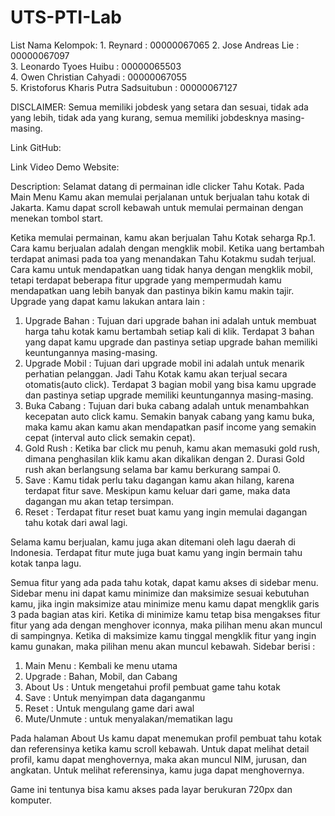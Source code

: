 # UTS-PTI-Lab

List Nama Kelompok:
    1. Reynard                                      : 00000067065
    2. Jose Andreas Lie                             : 00000067097   
    3. Leonardo Tyoes Huibu                         : 00000065503   
    4. Owen Christian Cahyadi                       : 00000067055   
    5. Kristoforus Kharis Putra Sadsuitubun         : 00000067127

DISCLAIMER: 
Semua memiliki jobdesk yang setara dan sesuai, tidak ada yang lebih, tidak ada yang kurang, semua memiliki jobdesknya masing-masing.

Link GitHub: 

Link Video Demo Website: 

Description:
Selamat datang di permainan idle clicker Tahu Kotak. Pada Main Menu Kamu akan memulai perjalanan untuk berjualan tahu kotak di Jakarta. Kamu dapat scroll kebawah untuk memulai permainan dengan menekan tombol start. 

Ketika memulai permainan, kamu akan berjualan Tahu Kotak seharga Rp.1. Cara kamu berjualan adalah dengan mengklik mobil. Ketika uang bertambah terdapat animasi pada toa yang menandakan Tahu Kotakmu sudah terjual. Cara kamu untuk mendapatkan uang tidak hanya dengan mengklik mobil, tetapi terdapat beberapa fitur upgrade yang mempermudah kamu mendapatkan uang lebih banyak dan pastinya bikin kamu makin tajir. Upgrade yang dapat kamu lakukan antara lain :
1. Upgrade Bahan : Tujuan dari upgrade bahan ini adalah untuk membuat harga tahu kotak kamu bertambah setiap kali di klik. Terdapat 3 bahan yang dapat kamu upgrade dan pastinya setiap upgrade bahan memiliki keuntungannya masing-masing.
2. Upgrade Mobil : Tujuan dari upgrade mobil ini adalah untuk menarik perhatian pelanggan. Jadi Tahu Kotak kamu akan terjual secara otomatis(auto click). Terdapat 3 bagian mobil yang bisa kamu upgrade dan pastinya setiap upgrade memiliki keuntungannya masing-masing.
3. Buka Cabang : Tujuan dari buka cabang adalah untuk menambahkan kecepatan auto click kamu. Semakin banyak cabang yang kamu buka, maka kamu akan kamu akan mendapatkan pasif income yang semakin cepat (interval auto click semakin cepat).
4. Gold Rush : Ketika bar click mu penuh, kamu akan memasuki gold rush, dimana penghasilan klik kamu akan dikalikan dengan 2. Durasi Gold rush akan berlangsung selama bar kamu berkurang sampai 0. 
5. Save : Kamu tidak perlu taku dagangan kamu akan hilang, karena terdapat fitur save. Meskipun kamu keluar dari game, maka data dagangan mu akan tetap tersimpan.
6. Reset : Terdapat fitur reset buat kamu yang ingin memulai dagangan tahu kotak dari awal lagi.

Selama kamu berjualan, kamu juga akan ditemani oleh lagu daerah di Indonesia. Terdapat fitur mute juga buat kamu yang ingin bermain tahu kotak tanpa lagu. 

Semua fitur yang ada pada tahu kotak, dapat kamu akses di sidebar menu. Sidebar menu ini dapat kamu minimize dan maksimize sesuai kebutuhan kamu, jika ingin maksimize atau minimize menu kamu dapat mengklik garis 3 pada bagian atas kiri. Ketika di minimize kamu tetap bisa mengakses fitur fitur yang ada dengan menghover iconnya, maka pilihan menu akan muncul di sampingnya. Ketika di maksimize kamu tinggal mengklik fitur yang ingin kamu gunakan, maka pilihan menu akan muncul kebawah. Sidebar berisi :
1. Main Menu : Kembali ke menu utama
2. Upgrade : Bahan, Mobil, dan Cabang
3. About Us : Untuk mengetahui profil pembuat game tahu kotak
4. Save : Untuk menyimpan data daganganmu
5. Reset : Untuk mengulang game dari awal
6. Mute/Unmute : untuk menyalakan/mematikan lagu 

Pada halaman About Us kamu dapat menemukan profil pembuat tahu kotak dan referensinya ketika kamu scroll kebawah. Untuk dapat melihat detail profil, kamu dapat menghovernya, maka akan muncul NIM, jurusan, dan angkatan. Untuk melihat referensinya, kamu juga dapat menghovernya.

Game ini tentunya bisa kamu akses pada layar berukuran 720px dan komputer. 